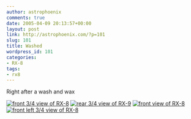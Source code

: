 ```yaml
---
author: astrophoenix
comments: true
date: 2005-04-09 20:13:57+00:00
layout: post
link: http://astrophoenix.com/?p=101
slug: 101
title: Washed
wordpress_id: 101
categories:
- RX-8
tags:
- rx8
---
```


Right after a wash and wax

[![front 3/4 view of RX-8](/wp-uploads/astrophoenix/2010/12/IMG_3368_compressed-300x225.jpg)](/wp-uploads/astrophoenix/2010/12/IMG_3368_compressed.jpg)
[![rear 3/4 view of RX-9](/wp-uploads/astrophoenix/2010/12/IMG_3369_compressed-300x225.jpg)](/wp-uploads/astrophoenix/2010/12/IMG_3369_compressed.jpg)
[![front view of RX-8](/wp-uploads/astrophoenix/2010/12/IMG_3370_compressed-300x225.jpg)](/wp-uploads/astrophoenix/2010/12/IMG_3370_compressed.jpg)
[![front left 3/4 view of RX-8](/wp-uploads/astrophoenix/2010/12/IMG_3371_compressed-300x225.jpg)](/wp-uploads/astrophoenix/2010/12/IMG_3371_compressed.jpg)
